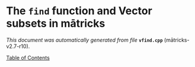 
# The `find` function and Vector subsets in mātricks
_This document was automatically generated from file_ **`vfind.cpp`** (mātricks-v2.7-r10).


[Table of Contents](README.md)
